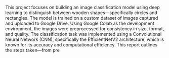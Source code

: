 This project focuses on building an image classification model using deep learning to distinguish between wooden shapes—specifically circles and rectangles. The model is trained on a custom dataset of images captured and uploaded to Google Drive. Using Google Colab as the development environment, the images were preprocessed for consistency in size, format, and quality.
The classification task was implemented using a Convolutional Neural Network (CNN), specifically the EfficientNetV2 architecture, which is known for its accuracy and computational efficiency. This report outlines the steps taken—from pre
